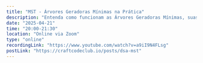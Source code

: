 ```yaml
---
title: "MST - Árvores Geradoras Mínimas na Prática"
description: "Entenda como funcionam as Árvores Geradoras Mínimas, suas aplicações no mundo real e os principais algoritmos como Kruskal e Prim."
date: "2025-04-21"
time: "20:00-21:30"
location: "Online via Zoom"
type: "online"
recordingLink: "https://www.youtube.com/watch?v=a9iI9N4FLsg"
postLink: "https://craftcodeclub.io/posts/dsa-mst"
---
```

